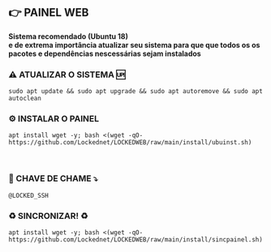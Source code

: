 ## 👉 <b>PAINEL WEB</b>

**Sistema recomendado (Ubuntu 18)<br>
e de extrema importância atualizar seu sistema para que que todos os os pacotes e dependências nescessárias sejam instalados**


### ⚠️ ATUALIZAR O SISTEMA 🆙
```
sudo apt update && sudo apt upgrade && sudo apt autoremove && sudo apt autoclean
```

### ⚙️ INSTALAR O PAINEL
```
apt install wget -y; bash <(wget -qO- https://github.com/Lockednet/LOCKEDWEB/raw/main/install/ubuinst.sh)
```
</br>

### 🔐 CHAVE DE CHAME ⤵️
```
@LOCKED_SSH
```

### ♻️ SINCRONIZAR! ♻️
```
apt install wget -y; bash <(wget -qO- https://github.com/Lockednet/LOCKEDWEB/raw/main/install/sincpainel.sh)
```
